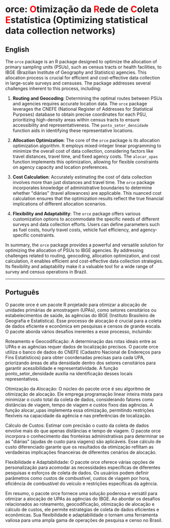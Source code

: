 # orce:  <span style="color:red">O</span>timização da <span style="color:red">R</span>ede de <span style="color:red">C</span>oleta <span style="color:red">E</span>statística (Optimizing statistical data collection networks)

## English 

The `orce` package is an R package designed to optimize the allocation of primary sampling units (PSUs), such as census tracts or health facilities, to IBGE (Brazilian Institute of Geography and Statistics) agencies. This allocation process is crucial for efficient and cost-effective data collection in large-scale surveys and censuses. The package addresses several challenges inherent to this process, including:

1. **Routing and Geocoding**: Determining the optimal routes between PSUs and agencies requires accurate location data. The `orce` package leverages the CNEFE (National Register of Addresses for Statistical Purposes) database to obtain precise coordinates for each PSU, prioritizing high-density areas within census tracts to ensure accessibility and representativeness. The `ponto_setor_densidade` function aids in identifying these representative locations.

2. **Allocation Optimization**: The core of the `orce` package is its allocation optimization algorithm. It employs mixed-integer linear programming to minimize the overall cost of data collection, considering factors like travel distances, travel time, and fixed agency costs. The `alocar_upas` function implements this optimization, allowing for flexible constraints on agency capacity and location preferences.

3. **Cost Calculation**: Accurately estimating the cost of data collection involves more than just distances and travel time. The `orce` package incorporates knowledge of administrative boundaries to determine whether "diárias" (travel allowances) are applicable. This nuanced cost calculation ensures that the optimization results reflect the true financial implications of different allocation scenarios.

4. **Flexibility and Adaptability**: The `orce` package offers various customization options to accommodate the specific needs of different surveys and data collection efforts. Users can define parameters such as fuel costs, hourly travel costs, vehicle fuel efficiency, and agency-specific constraints. 

In summary, the `orce` package provides a powerful and versatile solution for optimizing the allocation of PSUs to IBGE agencies. By addressing challenges related to routing, geocoding, allocation optimization, and cost calculation, it enables efficient and cost-effective data collection strategies. Its flexibility and adaptability make it a valuable tool for a wide range of survey and census operations in Brazil. 



---------

## Português 
O pacote orce é um pacote R projetado para otimizar a alocação de unidades primárias de amostragem (UPAs), como setores censitários ou estabelecimentos de saúde, às agências do IBGE (Instituto Brasileiro de Geografia e Estatística). Esse processo de alocação é crucial para a coleta de dados eficiente e econômica em pesquisas e censos de grande escala. O pacote aborda vários desafios inerentes a esse processo, incluindo:

Roteamento e Geocodificação: A determinação das rotas ideais entre as UPAs e as agências requer dados de localização precisos. O pacote orce utiliza o banco de dados do CNEFE (Cadastro Nacional de Endereços para Fins Estatísticos) para obter coordenadas precisas para cada UPA, priorizando áreas de alta densidade dentro dos setores censitários para garantir acessibilidade e representatividade. A função ponto_setor_densidade auxilia na identificação desses locais representativos.

Otimização da Alocação: O núcleo do pacote orce é seu algoritmo de otimização de alocação. Ele emprega programação linear inteira mista para minimizar o custo total da coleta de dados, considerando fatores como distâncias de viagem, tempo de viagem e custos fixos das agências. A função alocar_upas implementa essa otimização, permitindo restrições flexíveis na capacidade da agência e nas preferências de localização.

Cálculo de Custos: Estimar com precisão o custo da coleta de dados envolve mais do que apenas distâncias e tempo de viagem. O pacote orce incorpora o conhecimento das fronteiras administrativas para determinar se as "diárias" (ajudas de custo para viagens) são aplicáveis. Esse cálculo de custo diferenciado garante que os resultados da otimização reflitam as verdadeiras implicações financeiras de diferentes cenários de alocação.

Flexibilidade e Adaptabilidade: O pacote orce oferece várias opções de personalização para acomodar as necessidades específicas de diferentes pesquisas e esforços de coleta de dados. Os usuários podem definir parâmetros como custos de combustível, custos de viagem por hora, eficiência de combustível do veículo e restrições específicas da agência.

Em resumo, o pacote orce fornece uma solução poderosa e versátil para otimizar a alocação de UPAs às agências do IBGE. Ao abordar os desafios relacionados ao roteamento, geocodificação, otimização de alocação e cálculo de custos, ele permite estratégias de coleta de dados eficientes e econômicas. Sua flexibilidade e adaptabilidade o tornam uma ferramenta valiosa para uma ampla gama de operações de pesquisa e censo no Brasil.
